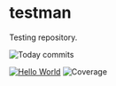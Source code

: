# testman

Testing repository.

![Today commits](https://img.shields.io/endpoint?url=https://raw.githubusercontent.com/wiki/Bleskocvok/testman/commits.md)

[![Hello World](https://github.com/Bleskocvok/teaman/actions/workflows/hello-world.yml/badge.svg)](https://github.com/Bleskocvok/teaman/actions/workflows/hello-world.yml)
![Coverage](https://img.shields.io/endpoint?url=https://raw.githubusercontent.com/wiki/Bleskocvok/testman/coverage.md)
